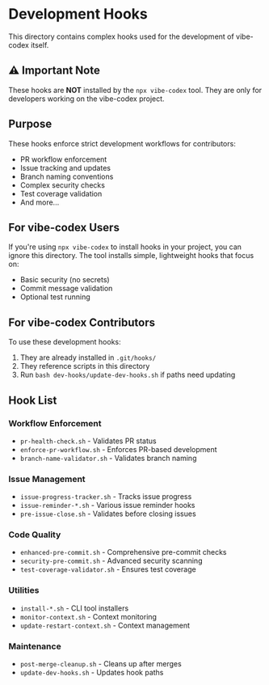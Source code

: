 # Development Hooks

This directory contains complex hooks used for the development of vibe-codex itself.

## ⚠️ Important Note

These hooks are **NOT** installed by the `npx vibe-codex` tool. They are only for developers working on the vibe-codex project.

## Purpose

These hooks enforce strict development workflows for contributors:
- PR workflow enforcement
- Issue tracking and updates
- Branch naming conventions
- Complex security checks
- Test coverage validation
- And more...

## For vibe-codex Users

If you're using `npx vibe-codex` to install hooks in your project, you can ignore this directory. The tool installs simple, lightweight hooks that focus on:
- Basic security (no secrets)
- Commit message validation
- Optional test running

## For vibe-codex Contributors

To use these development hooks:
1. They are already installed in `.git/hooks/`
2. They reference scripts in this directory
3. Run `bash dev-hooks/update-dev-hooks.sh` if paths need updating

## Hook List

### Workflow Enforcement
- `pr-health-check.sh` - Validates PR status
- `enforce-pr-workflow.sh` - Enforces PR-based development
- `branch-name-validator.sh` - Validates branch naming

### Issue Management
- `issue-progress-tracker.sh` - Tracks issue progress
- `issue-reminder-*.sh` - Various issue reminder hooks
- `pre-issue-close.sh` - Validates before closing issues

### Code Quality
- `enhanced-pre-commit.sh` - Comprehensive pre-commit checks
- `security-pre-commit.sh` - Advanced security scanning
- `test-coverage-validator.sh` - Ensures test coverage

### Utilities
- `install-*.sh` - CLI tool installers
- `monitor-context.sh` - Context monitoring
- `update-restart-context.sh` - Context management

### Maintenance
- `post-merge-cleanup.sh` - Cleans up after merges
- `update-dev-hooks.sh` - Updates hook paths